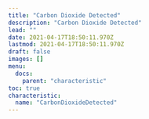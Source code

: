 ```yaml
---
title: "Carbon Dioxide Detected"
description: "Carbon Dioxide Detected"
lead: ""
date: 2021-04-17T18:50:11.970Z
lastmod: 2021-04-17T18:50:11.970Z
draft: false
images: []
menu:
  docs:
    parent: "characteristic"
toc: true
characteristic:
  name: "CarbonDioxideDetected"
---
```

